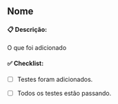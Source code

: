 ## Nome


#### 📋 Descrição:

O que foi adicionado


#### ✅ Checklist:

-   [ ] Testes foram adicionados.

-   [ ] Todos os testes estão passando.
